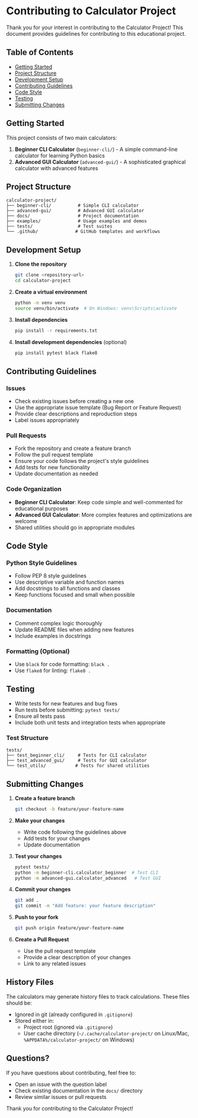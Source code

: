 # Contributing to Calculator Project

Thank you for your interest in contributing to the Calculator Project! This document provides guidelines for contributing to this educational project.

## Table of Contents
- [Getting Started](#getting-started)
- [Project Structure](#project-structure)
- [Development Setup](#development-setup)
- [Contributing Guidelines](#contributing-guidelines)
- [Code Style](#code-style)
- [Testing](#testing)
- [Submitting Changes](#submitting-changes)

## Getting Started

This project consists of two main calculators:
1. **Beginner CLI Calculator** (`beginner-cli/`) - A simple command-line calculator for learning Python basics
2. **Advanced GUI Calculator** (`advanced-gui/`) - A sophisticated graphical calculator with advanced features

## Project Structure

```
calculator-project/
├── beginner-cli/          # Simple CLI calculator
├── advanced-gui/          # Advanced GUI calculator  
├── docs/                  # Project documentation
├── examples/              # Usage examples and demos
├── tests/                 # Test suites
└── .github/              # GitHub templates and workflows
```

## Development Setup

1. **Clone the repository**
   ```bash
   git clone <repository-url>
   cd calculator-project
   ```

2. **Create a virtual environment**
   ```bash
   python -m venv venv
   source venv/bin/activate  # On Windows: venv\Scripts\activate
   ```

3. **Install dependencies**
   ```bash
   pip install -r requirements.txt
   ```

4. **Install development dependencies** (optional)
   ```bash
   pip install pytest black flake8
   ```

## Contributing Guidelines

### Issues
- Check existing issues before creating a new one
- Use the appropriate issue template (Bug Report or Feature Request)
- Provide clear descriptions and reproduction steps
- Label issues appropriately

### Pull Requests
- Fork the repository and create a feature branch
- Follow the pull request template
- Ensure your code follows the project's style guidelines
- Add tests for new functionality
- Update documentation as needed

### Code Organization
- **Beginner CLI Calculator**: Keep code simple and well-commented for educational purposes
- **Advanced GUI Calculator**: More complex features and optimizations are welcome
- Shared utilities should go in appropriate modules

## Code Style

### Python Style Guidelines
- Follow PEP 8 style guidelines
- Use descriptive variable and function names
- Add docstrings to all functions and classes
- Keep functions focused and small when possible

### Documentation
- Comment complex logic thoroughly
- Update README files when adding new features
- Include examples in docstrings

### Formatting (Optional)
- Use `black` for code formatting: `black .`
- Use `flake8` for linting: `flake8 .`

## Testing

- Write tests for new features and bug fixes
- Run tests before submitting: `pytest tests/`
- Ensure all tests pass
- Include both unit tests and integration tests when appropriate

### Test Structure
```
tests/
├── test_beginner_cli/     # Tests for CLI calculator
├── test_advanced_gui/     # Tests for GUI calculator
└── test_utils/           # Tests for shared utilities
```

## Submitting Changes

1. **Create a feature branch**
   ```bash
   git checkout -b feature/your-feature-name
   ```

2. **Make your changes**
   - Write code following the guidelines above
   - Add tests for your changes
   - Update documentation

3. **Test your changes**
   ```bash
   pytest tests/
   python -m beginner-cli.calculator_beginner  # Test CLI
   python -m advanced-gui.calculator_advanced   # Test GUI
   ```

4. **Commit your changes**
   ```bash
   git add .
   git commit -m "Add feature: your feature description"
   ```

5. **Push to your fork**
   ```bash
   git push origin feature/your-feature-name
   ```

6. **Create a Pull Request**
   - Use the pull request template
   - Provide a clear description of your changes
   - Link to any related issues

## History Files

The calculators may generate history files to track calculations. These files should be:
- Ignored in git (already configured in `.gitignore`)
- Stored either in:
  - Project root (ignored via `.gitignore`)
  - User cache directory (`~/.cache/calculator-project/` on Linux/Mac, `%APPDATA%/calculator-project/` on Windows)

## Questions?

If you have questions about contributing, feel free to:
- Open an issue with the question label
- Check existing documentation in the `docs/` directory
- Review similar issues or pull requests

Thank you for contributing to the Calculator Project!
